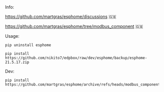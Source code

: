 Info:

https://github.com/martgras/esphome/discussions 🇬🇧

https://github.com/martgras/esphome/tree/modbus_component 🇬🇧


Usage:

```
pip uninstall esphome
```

```
pip install https://github.com/nikito7/edpbox/raw/dev/esphome/backup/esphome-21.5.17.zip
```

Dev:

```
pip install https://github.com/martgras/esphome/archive/refs/heads/modbus_component.zip
```
